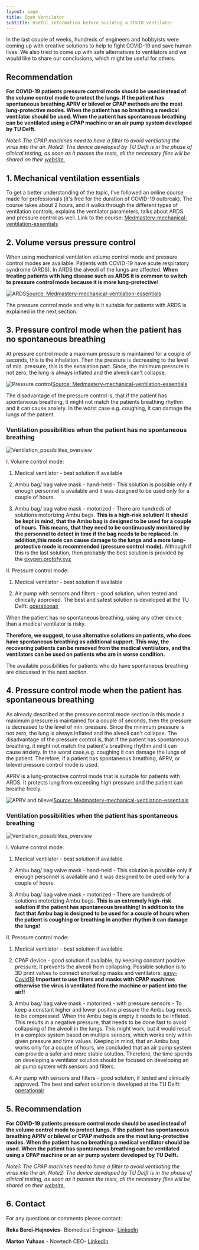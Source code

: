 ```yaml
---
layout: page
title: Open Ventilator
subtitle: Useful information before building a COVID ventilator
---
```



In the last couple of weeks, hundreds of engineers and hobbyists were coming up with creative solutions to help to fight COVID-19 and save human lives. We also tried to come up with safe alternatives to ventilators and we would like to share our conclusions, which might be useful for others. 

## Recommendation ##

**For COVID-19 patients pressure control mode should be used instead of the volume control mode to protect the lungs. If the patient has spontaneous breathing APRV or bilevel or CPAP methods are the most lung-protective modes.
When the patient has no breathing a medical ventilator should be used. When the patient has spontaneous breathing can be ventilated using a CPAP machine or an air pump system developed by TU Delft.** 

*Note1: The CPAP machines need to have a filter to avoid ventilating the virus into the air. 
Note2: The device developed by TU Delft is in the phase of clinical testing, as soon as it passes the tests, all the necessary files will be shared on their [website.](https://www.operationair.org/)*


## 1. Mechanical ventilation essentials
To get a better understanding of the topic, I've followed an online course made for professionals (it's free for the duration of COVID-19 outbreak). The course takes about 2 hours, and it walks through the different types of ventilation controls, explains the ventilator parameters, talks about ARDS and pressure control as well.
Link to the course:
[Medmastery-mechanical-ventilation-essentials](https://www.medmastery.com/course/mechanical-ventilation-essentials)

## 2. Volume versus pressure control
When using mechanical ventilation volume control mode and pressure control modes are available.  Patients with COVID-19 have acute respiratory syndrome (ARDS). In ARDS the alveoli of the lungs are affected. **When treating patients with lung disease such as ARDS it is common to switch to pressure control mode because it is more lung-protective!**

![ARDS](img/ards.png)[Source: Medmastery-mechanical-ventilation-essentials](https://www.medmastery.com/course/mechanical-ventilation-essentials)


The pressure control mode and why is it suitable for patients with ARDS is explained in the next section.


## 3. Pressure control mode when the patient has no spontaneous breathing
At pressure control mode a maximum pressure is maintained for a couple of seconds, this is the inhalation. Then the pressure is decreasing to the level of min. pressure, this is the exhalation part. Since, the minimum pressure is not zero, the lung is always inflated and the alveoli can't collapse.

![Pressure control](img/pressure_control.png)[Source: Medmastery-mechanical-ventilation-essentials](https://www.medmastery.com/course/mechanical-ventilation-essentials)

The disadvantage of the pressure control is, that if the patient has spontaneous breathing, it might not match the patients breathing rhythm and it can cause anxiety. In the worst case e.g. coughing, it can damage the lungs of the patient.

### Ventilation possibilities when the patient has no spontaneous breathing ###

![Ventilation_possibilites_overview](/img/no_spontaneous_breathing.png)


I. Volume control mode:
  1. Medical ventilator - best solution if available
  
  2. Ambu bag/ bag valve mask - hand-held - This solution is possible only if enough personnel is available and it was designed to be used only for a couple of hours. 
  
  3. Ambu bag/ bag valve mask - motorized - There are hundreds of solutions motorizing Ambu bags. **This is a high-risk solution!  It should be kept in mind, that the Ambu bag is designed to be used for a couple of hours. This means, that they need to be continuously monitored by the personnel to detect in time if the bag needs to be replaced. In addition,this mode can cause damage to the lungs and a more lung-protective mode is recommended (pressure control mode).**
Although if this is the last solution, then probably the best solution is provided by the [oxygen.protofy.xyz](https://www.oxygen.protofy.xyz/)

II. Pressure control mode:
  1. Medical ventilator - best solution if available
  
  2. Air pump with sensors and filters - good solution, when tested and clinically approved. The best and safest solution is developed at the TU Delft: [operationair](https://www.operationair.org/en)
  
  When the patient has no spontaneous breathing, using any other device than a medical ventilator is risky.
  
  **Therefore, we suggest, to use alternative solutions on patients, who does have spontaneous breathing as additional support. This way, the recovering patients can be removed from the medical ventilators, and the ventilators can be used on patients who are in worse condition.**

The available possibilities for patients who do have spontaneous breathing are discussed in the next section.
  
  
  
## 4. Pressure control mode when the patient has spontaneous breathing
As already described at the pressure control mode section in this mode a maximum pressure is maintained for a couple of seconds, then the pressure is decreased to the level of min. pressure. Since the minimum pressure is not zero, the lung is always inflated and the alveoli can't collapse. The disadvantage of the pressure control is, that if the patient has spontaneous breathing, it might not match the patient's breathing rhythm and it can cause anxiety. In the worst case,e.g. coughing it can damage the lungs of the patient. 
Therefore, if a patient has spontaneous breathing, APRV, or bilevel pressure control mode is used. 

APRV is a lung-protective control mode that is suitable for patients with ARDS.  It protects lung from exceeding high pressure and the patient can breathe freely.

![APRV and bilevel](/img/aprv_bilevel.png)[Source: Medmastery-mechanical-ventilation-essentials](https://www.medmastery.com/course/mechanical-ventilation-essentials)


### Ventilation possibilities when the patient has spontaneous breathing ###

![Ventilation_possibilites_overview](/img/spontaneous_breathing.png)


I. Volume control mode:
  1. Medical ventilator - best solution if available

  2. Ambu bag/ bag valve mask - hand-held - This solution is possible only if enough personnel is available and it was designed to be used only for a couple of hours. 

  3. Ambu bag/ bag valve mask - motorized - There are hundreds of solutions motorizing Ambu bags. **This is an extremely high-risk solution if the patient has spontaneous breathing!  In addition to the fact that Ambu bag is designed to be used for a couple of hours when the patient is coughing or breathing in another rhythm it can damage the lungs!**


II. Pressure control mode:
  1. Medical ventilator - best solution if available

  2. CPAP device - good solution if available, by keeping constant positive pressure, it prevents the alveoli from collapsing. Possible solution is to 3D print valves to connect snorkeling masks and ventilators: [easy-Covid19](https://www.isinnova.it/easy-covid19-eng/)  **Important to use filters and masks with CPAP machines otherwise the virus is ventilated from the machine or patient into the air!!** 

  3. Ambu bag/ bag valve mask - motorized - with pressure sensors - To keep a constant higher and lower positive pressure the Ambu bag needs to be compressed. When the Ambu bag is empty it needs to be inflated. This results in a negative pressure, that needs to be done fast to avoid collapsing of the alveoli in the lungs. This might work, but it would result in a complex system based on multiple sensors, which works only within given pressure and time values. Keeping in mind, that an Ambu bag works only for a couple of hours, we concluded that an air pump system can provide a safer and more stable solution. Therefore, the time spends on developing a ventilator solution should be focused on developing an air pump system with sensors and filters.

  3. Air pump with sensors and filters - good solution, if tested and clinically approved. The best and safest solution is developed at the TU Delft: [operationair](https://www.operationair.org/en)


## 5. Recommendation ##
  
**For COVID-19 patients pressure control mode should be used instead of the volume control mode to protect lungs. If the patient has spontaneous breathing APRV or bilevel or CPAP methods are the most lung-protective modes.
When the patient has no breathing a medical ventilator should be used. When the patient has spontaneous breathing can be ventilated using a CPAP machine or an air pump system developed by TU Delft.** 

*Note1: The CPAP machines need to have a filter to avoid ventilating the virus into the air. 
Note2: The device developed by TU Delft is in the phase of clinical testing, as soon as it passes the tests, all the necessary files will be shared on their [website.](https://www.operationair.org/)*

## 6. Contact ##

For any questions or comments please contact:

**Reka Berci-Hajnovics**- Biomedical Engineer- [LinkedIn](https://www.linkedin.com/in/rekabercihajnovics/) 

**Marton Yuhaas** - Nowtech CEO- [LinkedIn](https://www.linkedin.com/in/marton-yuhaas-0608ab17/) 

